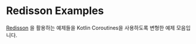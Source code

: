 # Redisson Examples

[Redisson](https://github.com/redisson/redisson) 을 활용하는 예제들을 Kotlin Coroutines을 사용하도록 변형한 예제 모음입니다.

